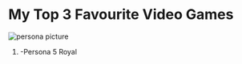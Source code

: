 # My Top 3 Favourite Video Games
![persona picture](https://assets.nintendo.com/image/upload/c_fill,w_1200/q_auto:best/f_auto/dpr_2.0/ncom/software/switch/70010000043147/684bd8b00abcbf6dd122727a27c01a337f667bef825f4f4662efad9854b72fd4)

1. -Persona 5 Royal